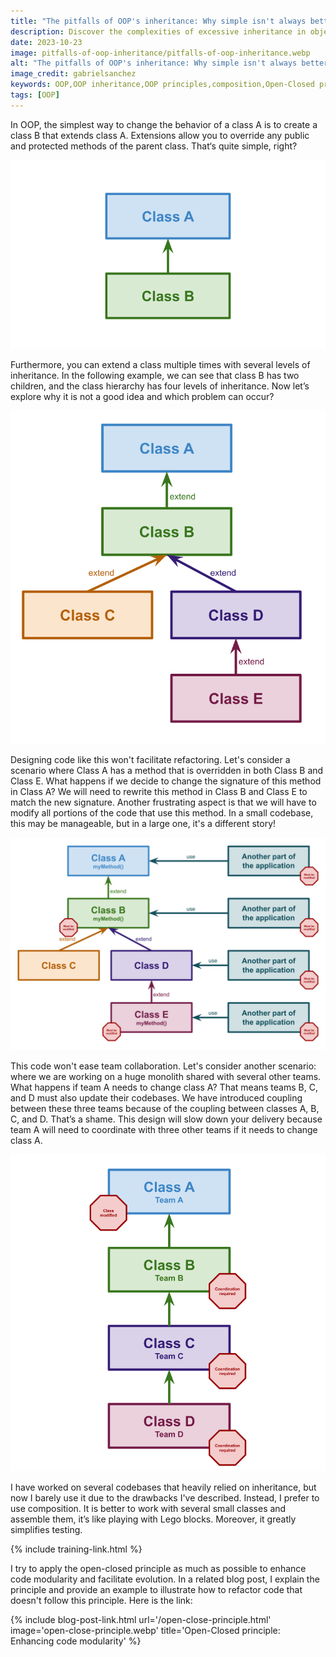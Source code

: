 ```yaml
---
title: "The pitfalls of OOP's inheritance: Why simple isn't always better"
description: Discover the complexities of excessive inheritance in object-oriented programming (OOP) and understand why careful consideration is crucial to avoid potential problems and pitfalls.
date: 2023-10-23
image: pitfalls-of-oop-inheritance/pitfalls-of-oop-inheritance.webp
alt: "The pitfalls of OOP's inheritance: Why simple isn't always better"
image_credit: gabrielsanchez
keywords: OOP,OOP inheritance,OOP principles,composition,Open-Closed principle,OOP best practices,coding tips
tags: [OOP]
---
```


In OOP, the simplest way to change the behavior of a class A is to create a class B that extends class A. Extensions allow you to override any public and protected methods of the parent class. That‘s quite simple, right?

![Simple object inheritance](images/posts/pitfalls-of-oop-inheritance/simple-inheritance.svg)

Furthermore, you can extend a class multiple times with several levels of inheritance. In the following example, we can see that class B has two children, and the class hierarchy has four levels of inheritance. Now let’s explore why it is not a good idea and which problem can occur?

![Object inheritance with several levels](images/posts/pitfalls-of-oop-inheritance/inheritance-with-several-levels.svg)

Designing code like this won't facilitate refactoring. Let's consider a scenario where Class A has a method that is overridden in both Class B and Class E. What happens if we decide to change the signature of this method in Class A? We will need to rewrite this method in Class B and Class E to match the new signature. Another frustrating aspect is that we will have to modify all portions of the code that use this method. In a small codebase, this may be manageable, but in a large one, it's a different story!

![Refactoring with object inheritance with several levels](images/posts/pitfalls-of-oop-inheritance/refactoring-inheritance-with-several-levels.svg)

This code won't ease team collaboration. Let's consider another scenario: where we are working on a huge monolith shared with several other teams. What happens if team A needs to change class A? That means teams B, C, and D must also update their codebases. We have introduced coupling between these three teams because of the coupling between classes A, B, C, and D. That’s a shame. This design will slow down your delivery because team A will need to coordinate with three other teams if it needs to change class A.

![Refactoring with object inheritance with several teams](images/posts/pitfalls-of-oop-inheritance/refactoring-inheritance-with-several-teams.svg)

I have worked on several codebases that heavily relied on inheritance, but now I barely use it due to the drawbacks I've described. Instead, I prefer to use composition. It is better to work with several small classes and assemble them, it’s like playing with Lego blocks. Moreover, it greatly simplifies testing.

{% include training-link.html %}

I try to apply the open-closed principle as much as possible to enhance code modularity and facilitate evolution. In a related blog post, I explain the principle and provide an example to illustrate how to refactor code that doesn't follow this principle. Here is the link: 

{% include blog-post-link.html url='/open-close-principle.html' image='open-close-principle.webp' title='Open-Closed principle: Enhancing code modularity' %}


